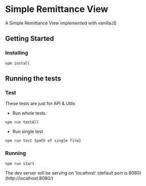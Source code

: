 # Simple Remittance View

A Simple Remittance View implemented with vanillaJS

## Getting Started

### Installing

```
npm install
```

## Running the tests

### Test

These tests are just for API & Utils

- Run whole tests
```
npm run testAll
```

- Run single test
```
npm run test {path of single file}
```

### Running

```
npm run start
```
The dev server will be serving on 'localhost' (default port is 8080)
(http://localhost:8080/)
